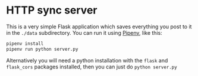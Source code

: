 # HTTP sync server

This is a very simple Flask application which saves everything you post to it in the `./data` subdirectory. You can run it using [Pipenv](https://github.com/pypa/pipenv), like this:

```bash
pipenv install
pipenv run python server.py
```

Alternatively you will need a python installation with the `flask` and `flask_cors` packages installed, then you can just do `python server.py`

